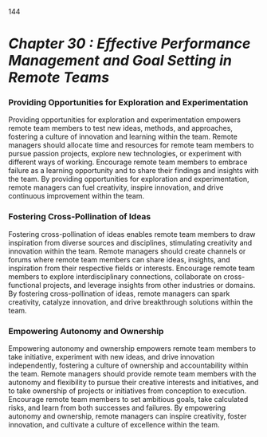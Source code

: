 144


# ***Chapter 30  : Effective Performance Management and Goal Setting in Remote Teams***

### **Providing Opportunities for Exploration and Experimentation**

Providing opportunities for exploration and experimentation empowers remote team members to test new ideas, methods, and approaches, fostering a culture of innovation and learning within the team. Remote managers should allocate time and resources for remote team members to pursue passion projects, explore new technologies, or experiment with different ways of working. Encourage remote team members to embrace failure as a learning opportunity and to share their findings and insights with the team. By providing opportunities for exploration and experimentation, remote managers can fuel creativity, inspire innovation, and drive continuous improvement within the team.

### **Fostering Cross-Pollination of Ideas**

Fostering cross-pollination of ideas enables remote team members to draw inspiration from diverse sources and disciplines, stimulating creativity and innovation within the team. Remote managers should create channels or forums where remote team members can share ideas, insights, and inspiration from their respective fields or interests. Encourage remote team members to explore interdisciplinary connections, collaborate on cross-functional projects, and leverage insights from other industries or domains. By fostering cross-pollination of ideas, remote managers can spark creativity, catalyze innovation, and drive breakthrough solutions within the team.

### **Empowering Autonomy and Ownership**

Empowering autonomy and ownership empowers remote team members to take initiative, experiment with new ideas, and drive innovation independently, fostering a culture of ownership and accountability within the team. Remote managers should provide remote team members with the autonomy and flexibility to pursue their creative interests and initiatives, and to take ownership of projects or initiatives from conception to execution. Encourage remote team members to set ambitious goals, take calculated risks, and learn from both successes and failures. By empowering autonomy and ownership, remote managers can inspire creativity, foster innovation, and cultivate a culture of excellence within the team.


